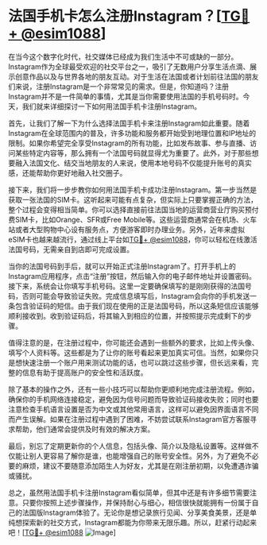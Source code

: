 # 法国手机卡怎么注册Instagram？[[TG💪+ @esim1088](https://t.me/s/esim1088)]

在当今这个数字化时代，社交媒体已经成为我们生活中不可或缺的一部分。Instagram作为全球最受欢迎的社交平台之一，吸引了无数用户分享生活点滴、展示创意作品以及与世界各地的朋友互动。对于生活在法国或者计划前往法国的朋友们来说，注册Instagram是一个非常常见的需求。但是，你知道吗？注册Instagram并不是一件简单的事情，尤其是当你需要使用法国的手机号码时。今天，我们就来详细探讨一下如何用法国手机卡注册Instagram。

首先，让我们了解一下为什么选择法国手机卡来注册Instagram如此重要。随着Instagram在全球范围内的普及，许多功能和服务都开始受到地理位置和IP地址的限制。如果你希望完全享受Instagram的所有功能，比如发布故事、参与直播、访问某些特定内容等，那么拥有一个法国号码就显得尤为重要了。此外，对于那些想要融入法国文化、结交当地朋友的人来说，使用本地号码不仅能提升账号的真实感，还能帮助你更好地融入社交圈子。

接下来，我们将一步步教你如何用法国手机卡成功注册Instagram。第一步当然是获取一张法国的SIM卡。这听起来可能有点复杂，但实际上只要掌握正确的方法，整个过程会变得相当简单。你可以选择直接前往法国当地的运营商营业厅购买预付费SIM卡，比如Orange、SFR或Free Mobile等。这些运营商通常会在机场、火车站或者大型购物中心设有服务点，方便游客即时办理业务。另外，近年来虚拟eSIM卡也越来越流行，通过线上平台如[TG💪+ @esim1088](https://t.me/s/esim1088)，你可以轻松在线激活法国号码，无需亲自到店即可完成设置。

当你的法国号码到手后，就可以开始正式注册Instagram了。打开手机上的Instagram应用程序，点击“注册”按钮，然后输入你的电子邮件地址并设置密码。接下来，系统会让你填写手机号码。这里一定要确保填写的是刚刚获得的法国号码，否则可能会导致验证失败。完成信息填写后，Instagram会向你的手机发送一条包含验证码的短信。由于我们现在使用的正是法国号码，所以这条短信应该能够顺利接收到。收到验证码后，将其输入到相应的位置，并按照提示完成剩下的步骤。

值得注意的是，在注册过程中，你可能还会遇到一些额外的要求，比如上传头像、填写个人资料等。这些都是为了让你的账号看起来更加真实可信。当然，如果你只是想快速注册一个账户用来测试功能的话，也可以跳过这些步骤，但长远来看，完整的信息有助于提高账户的安全性和活跃度。

除了基本的操作之外，还有一些小技巧可以帮助你更顺利地完成注册流程。例如，确保你的手机网络连接稳定，避免因为信号问题而导致验证码接收失败；同时也要注意检查手机语言设置是否为中文或其他常用语言，这样可以避免因界面语言不同而产生误解。如果在注册过程中遇到了困难，不妨尝试联系Instagram官方客服寻求帮助，他们通常会提供及时有效的解决方案。

最后，别忘了定期更新你的个人信息，包括头像、简介以及隐私设置等。这样做不仅能让别人更容易了解你是谁，也能增强自己的账号安全性。另外，为了避免不必要的麻烦，建议不要随意添加陌生人为好友，尤其是在刚注册初期，以免遭遇诈骗或骚扰。

总之，虽然用法国手机卡注册Instagram看似简单，但其中还是有许多细节需要注意。只要你按照上述步骤操作，并保持耐心与细心，相信很快就能拥有一份属于自己的法国版Instagram体验了。无论你是想记录旅行见闻、分享美食美景，还是单纯想探索新的社交方式，Instagram都能为你带来无限乐趣。所以，赶紧行动起来吧！[[TG💪+ @esim1088](https://t.me/s/esim1088) ![Image](https://i.postimg.cc/4NQfJmqS/Snipaste-2025-05-13-00-14-12.png)]